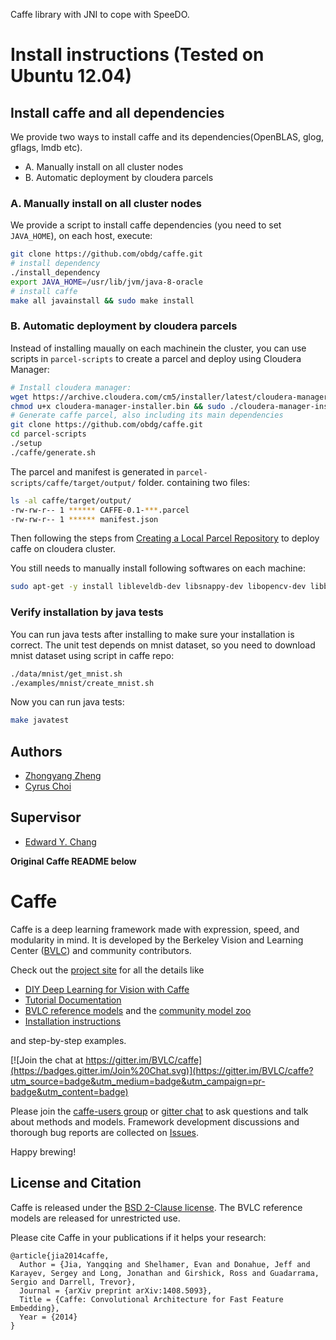Caffe library with JNI to cope with SpeeDO.

# Install instructions (Tested on Ubuntu 12.04)

## Install caffe and all dependencies
We provide two ways to install caffe and its dependencies(OpenBLAS, glog, gflags, lmdb etc).
* A. Manually install on all cluster nodes
* B. Automatic deployment by cloudera parcels

### A. Manually install on all cluster nodes
We provide a script to install caffe dependencies (you need to set `JAVA_HOME`), on each host, execute:
```bash
git clone https://github.com/obdg/caffe.git
# install dependency
./install_dependency
export JAVA_HOME=/usr/lib/jvm/java-8-oracle
# install caffe
make all javainstall && sudo make install
```

### B. Automatic deployment by cloudera parcels

Instead of installing maually on each machinein the cluster, you can use scripts in `parcel-scripts` to create a parcel and deploy using Cloudera Manager:
```bash
# Install cloudera manager:
wget https://archive.cloudera.com/cm5/installer/latest/cloudera-manager-installer.bin
chmod u+x cloudera-manager-installer.bin && sudo ./cloudera-manager-installer.bin
# Generate caffe parcel, also including its main dependencies
git clone https://github.com/obdg/caffe.git
cd parcel-scripts
./setup
./caffe/generate.sh
```

The parcel and manifest is generated in `parcel-scripts/caffe/target/output/` folder. containing two files:
```bash
ls -al caffe/target/output/
-rw-rw-r-- 1 ****** CAFFE-0.1-***.parcel
-rw-rw-r-- 1 ****** manifest.json
```

Then following the steps from [Creating a Local Parcel Repository](http://www.cloudera.com/documentation/archive/manager/4-x/4-8-6/Cloudera-Manager-Installation-Guide/cmig_create_local_parcel_repo.html) to deploy caffe on cloudera cluster.

You still needs to manually install following softwares on each machine:
```bash
sudo apt-get -y install libleveldb-dev libsnappy-dev libopencv-dev libboost-all-dev libhdf5-serial-dev
```

### Verify installation by java tests

You can run java tests after installing to make sure your installation is correct. The unit test depends on mnist dataset, so you need to download mnist dataset using script in caffe repo:
```bash
./data/mnist/get_mnist.sh
./examples/mnist/create_mnist.sh
```

Now you can run java tests:
```bash
make javatest
```

## Authors

* [Zhongyang Zheng](https://github.com/zyzheng)
* [Cyrus Choi](https://github.com/cyruschoi76)

## Supervisor
* [Edward Y. Chang](http://infolab.stanford.edu/~echang/)


**Original Caffe README below**
# Caffe

Caffe is a deep learning framework made with expression, speed, and modularity in mind.
It is developed by the Berkeley Vision and Learning Center ([BVLC](http://bvlc.eecs.berkeley.edu)) and community contributors.

Check out the [project site](http://caffe.berkeleyvision.org) for all the details like

- [DIY Deep Learning for Vision with Caffe](https://docs.google.com/presentation/d/1UeKXVgRvvxg9OUdh_UiC5G71UMscNPlvArsWER41PsU/edit#slide=id.p)
- [Tutorial Documentation](http://caffe.berkeleyvision.org/tutorial/)
- [BVLC reference models](http://caffe.berkeleyvision.org/model_zoo.html) and the [community model zoo](https://github.com/BVLC/caffe/wiki/Model-Zoo)
- [Installation instructions](http://caffe.berkeleyvision.org/installation.html)

and step-by-step examples.

[![Join the chat at https://gitter.im/BVLC/caffe](https://badges.gitter.im/Join%20Chat.svg)](https://gitter.im/BVLC/caffe?utm_source=badge&utm_medium=badge&utm_campaign=pr-badge&utm_content=badge)

Please join the [caffe-users group](https://groups.google.com/forum/#!forum/caffe-users) or [gitter chat](https://gitter.im/BVLC/caffe) to ask questions and talk about methods and models.
Framework development discussions and thorough bug reports are collected on [Issues](https://github.com/BVLC/caffe/issues).

Happy brewing!

## License and Citation

Caffe is released under the [BSD 2-Clause license](https://github.com/BVLC/caffe/blob/master/LICENSE).
The BVLC reference models are released for unrestricted use.

Please cite Caffe in your publications if it helps your research:

    @article{jia2014caffe,
      Author = {Jia, Yangqing and Shelhamer, Evan and Donahue, Jeff and Karayev, Sergey and Long, Jonathan and Girshick, Ross and Guadarrama, Sergio and Darrell, Trevor},
      Journal = {arXiv preprint arXiv:1408.5093},
      Title = {Caffe: Convolutional Architecture for Fast Feature Embedding},
      Year = {2014}
    }
